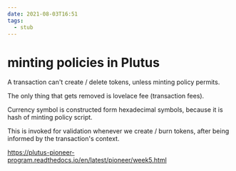 ```yaml
---
date: 2021-08-03T16:51
tags: 
  - stub
---
```


# minting policies in Plutus

A transaction can't create / delete tokens, unless minting policy permits.

The only thing that gets removed is lovelace fee (transaction fees).

Currency symbol is constructed form hexadecimal symbols,
because it is hash of minting policy script.

This is invoked for validation whenever we create / burn tokens,
after being informed by the transaction's context.

https://plutus-pioneer-program.readthedocs.io/en/latest/pioneer/week5.html
